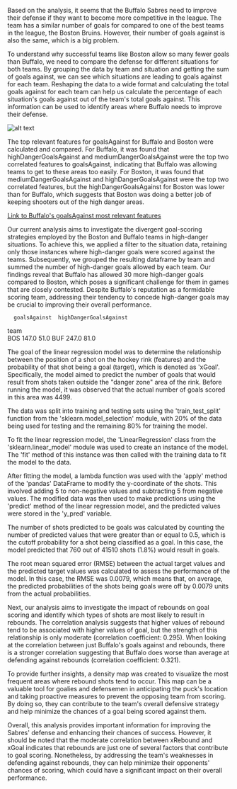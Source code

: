 Based on the analysis, it seems that the Buffalo Sabres need to improve their defense if they want to become more competitive in the league. The team has a similar number of goals for compared to one of the best teams in the league, the Boston Bruins. However, their number of goals against is also the same, which is a big problem.

To understand why successful teams like Boston allow so many fewer goals than Buffalo, we need to compare the defense for different situations for both teams. By grouping the data by team and situation and getting the sum of goals against, we can see which situations are leading to goals against for each team. Reshaping the data to a wide format and calculating the total goals against for each team can help us calculate the percentage of each situation's goals against out of the team's total goals against. This information can be used to identify areas where Buffalo needs to improve their defense.

![alt text](http://localhost:8888/view/Visuals/Goals_against_compared.png)


The top relevant features for goalsAgainst for Buffalo and Boston were calculated and compared. For Buffalo, it was found that highDangerGoalsAgainst and mediumDangerGoalsAgainst were the top two correlated features to goalsAgainst, indicating that Buffalo was allowing teams to get to these areas too easily. For Boston, it was found that mediumDangerGoalsAgainst and highDangerGoalsAgainst were the top two correlated features, but the highDangerGoalsAgainst for Boston was lower than for Buffalo, which suggests that Boston was doing a better job of keeping shooters out of the high danger areas.

[Link to Buffalo's goalsAgainst most relevant features](http://localhost:8888/notebooks/NHL%20Notebook.ipynb#Buffalo's-goalsAgainst-most-relevant-features)

Our current analysis aims to investigate the divergent goal-scoring strategies employed by the Boston and Buffalo teams in high-danger situations. To achieve this, we applied a filter to the situation data, retaining only those instances where high-danger goals were scored against the teams. Subsequently, we grouped the resulting dataframe by team and summed the number of high-danger goals allowed by each team. Our findings reveal that Buffalo has allowed 30 more high-danger goals compared to Boston, which poses a significant challenge for them in games that are closely contested. Despite Buffalo's reputation as a formidable scoring team, addressing their tendency to concede high-danger goals may be crucial to improving their overall performance.

      goalsAgainst  highDangerGoalsAgainst
team                                      
BOS          147.0                    51.0
BUF          247.0                    81.0

The goal of the linear regression model was to determine the relationship between the position of a shot on the hockey rink (features) and the probability of that shot being a goal (target), which is denoted as 'xGoal'. Specifically, the model aimed to predict the number of goals that would result from shots taken outside the "danger zone" area of the rink. Before running the model, it was observed that the actual number of goals scored in this area was 4499.

The data was split into training and testing sets using the 'train_test_split' function from the 'sklearn.model_selection' module, with 20% of the data being used for testing and the remaining 80% for training the model.

To fit the linear regression model, the 'LinearRegression' class from the 'sklearn.linear_model' module was used to create an instance of the model. The 'fit' method of this instance was then called with the training data to fit the model to the data.

After fitting the model, a lambda function was used with the 'apply' method of the 'pandas' DataFrame to modify the y-coordinate of the shots. This involved adding 5 to non-negative values and subtracting 5 from negative values. The modified data was then used to make predictions using the 'predict' method of the linear regression model, and the predicted values were stored in the 'y_pred' variable.

The number of shots predicted to be goals was calculated by counting the number of predicted values that were greater than or equal to 0.5, which is the cutoff probability for a shot being classified as a goal. In this case, the model predicted that 760 out of 41510 shots (1.8%) would result in goals.

The root mean squared error (RMSE) between the actual target values and the predicted target values was calculated to assess the performance of the model. In this case, the RMSE was 0.0079, which means that, on average, the predicted probabilities of the shots being goals were off by 0.0079 units from the actual probabilities.



Next, our analysis aims to investigate the impact of rebounds on goal scoring and identify which types of shots are most likely to result in rebounds. The correlation analysis suggests that higher values of rebound tend to be associated with higher values of goal, but the strength of this relationship is only moderate (correlation coefficient: 0.295). When looking at the correlation between just Buffalo's goals against and rebounds, there is a stronger correlation suggesting that Buffalo does worse than average at defending against rebounds (correlation coefficient: 0.321).

To provide further insights, a density map was created to visualize the most frequent areas where rebound shots tend to occur. This map can be a valuable tool for goalies and defensemen in anticipating the puck's location and taking proactive measures to prevent the opposing team from scoring. By doing so, they can contribute to the team's overall defensive strategy and help minimize the chances of a goal being scored against them.

Overall, this analysis provides important information for improving the Sabres' defense and enhancing their chances of success. However, it should be noted that the moderate correlation between xRebound and xGoal indicates that rebounds are just one of several factors that contribute to goal scoring. Nonetheless, by addressing the team's weaknesses in defending against rebounds, they can help minimize their opponents' chances of scoring, which could have a significant impact on their overall performance.
